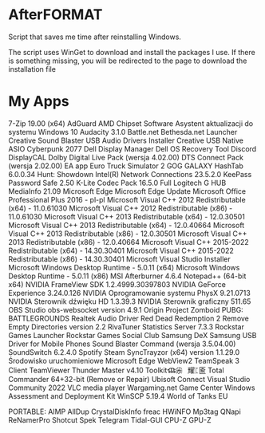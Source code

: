 # AfterFORMAT
Script that saves me time after reinstalling Windows.

The script uses WinGet to download and install the packages I use.
If there is something missing, you will be redirected to the page to download the installation file


# My Apps
7-Zip 19.00 (x64)
AdGuard
AMD Chipset Software
Asystent aktualizacji do systemu Windows 10
Audacity 3.1.0
Battle.net
Bethesda.net Launcher
Creative Sound Blaster USB Audio Drivers Installer
Creative USB Native ASIO
Cyberpunk 2077
Dell Display Manager
Dell OS Recovery Tool
Discord
DisplayCAL
Dolby Digital Live Pack (wersja 4.02.00)
DTS Connect Pack (wersja 2.02.00)
EA app
Euro Truck Simulator 2
GOG GALAXY
HashTab 6.0.0.34
Hunt: Showdown
Intel(R) Network Connections 23.5.2.0
KeePass Password Safe 2.50
K-Lite Codec Pack 16.5.0 Full
Logitech G HUB
MediaInfo 21.09
Microsoft Edge
Microsoft Edge Update
Microsoft Office Professional Plus 2016 - pl-pl
Microsoft Visual C++ 2012 Redistributable (x64) - 11.0.61030
Microsoft Visual C++ 2012 Redistributable (x86) - 11.0.61030
Microsoft Visual C++ 2013 Redistributable (x64) - 12.0.30501
Microsoft Visual C++ 2013 Redistributable (x64) - 12.0.40664
Microsoft Visual C++ 2013 Redistributable (x86) - 12.0.30501
Microsoft Visual C++ 2013 Redistributable (x86) - 12.0.40664
Microsoft Visual C++ 2015-2022 Redistributable (x64) - 14.30.30401
Microsoft Visual C++ 2015-2022 Redistributable (x86) - 14.30.30401
Microsoft Visual Studio Installer
Microsoft Windows Desktop Runtime - 5.0.11 (x64)
Microsoft Windows Desktop Runtime - 5.0.11 (x86)
MSI Afterburner 4.6.4
Notepad++ (64-bit x64)
NVIDIA FrameView SDK 1.2.4999.30397803
NVIDIA GeForce Experience 3.24.0.126
NVIDIA Oprogramowanie systemu PhysX 9.21.0713
NVIDIA Sterownik dźwięku HD 1.3.39.3
NVIDIA Sterownik graficzny 511.65
OBS Studio
obs-websocket version 4.9.1
Origin
Project Zomboid
PUBG: BATTLEGROUNDS
Realtek Audio Driver
Red Dead Redemption 2
Remove Empty Directories version 2.2
RivaTuner Statistics Server 7.3.3
Rockstar Games Launcher
Rockstar Games Social Club
Samsung DeX
Samsung USB Driver for Mobile Phones
Sound Blaster Command (wersja 3.5.04.00)
SoundSwitch 6.2.4.0
Spotify
Steam
SyncTrayzor (x64) version 1.1.29.0
Środowisko uruchomieniowe Microsoft Edge WebView2
TeamSpeak 3 Client
TeamViewer
Thunder Master v4.10
Toolkitⶹ尜⠀耀ᛈ匬
Total Commander 64+32-bit (Remove or Repair)
Ubisoft Connect
Visual Studio Community 2022
VLC media player
Wargaming.net Game Center
Windows Assessment and Deployment Kit
WinSCP 5.19.4
World of Tanks EU

PORTABLE:
AIMP
AllDup
CrystalDiskInfo
freac
HWiNFO
Mp3tag
QNapi
ReNamerPro
Shotcut
Spek
Telegram
Tidal-GUI
CPU-Z
GPU-Z
